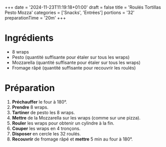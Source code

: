 +++
date = '2024-11-23T11:19:18+01:00'
draft = false
title = 'Roulés Tortillas Pesto Mozza'
categories = ['Snacks', 'Entrées']
portions = '32'
preparationTime = '20m'
+++

# Ingrédients

- 8 wraps
- Pesto (quantité suffisante pour étaler sur tous les wraps)
- Mozzarella (quantité suffisante pour étaler sur tous les wraps)
- Fromage râpé (quantité suffisante pour recouvrir les roulés)

# Préparation

1. **Préchauffer** le four à 180°.
1. **Prendre** 8 wraps.
1. **Tartiner** de pesto les 8 wraps.
1. **Mettre** de la Mozzarella sur les wraps (comme sur une pizza).
1. **Rouler** les wraps pour obtenir un cylindre à la fin.
1. **Couper** les wraps en 4 tronçons.
1. **Disposer** en cercle les 32 roulés.
1. **Recouvrir** de fromage râpé et **mettre** 5 min au four à 180°.
